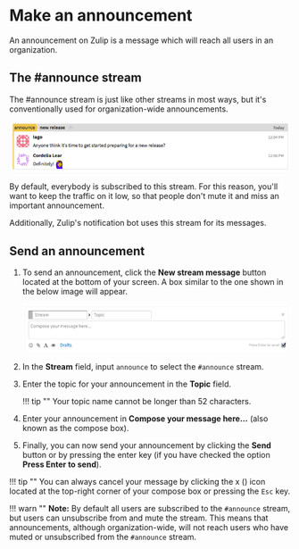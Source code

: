 # Make an announcement

An announcement on Zulip is a message which will reach
all users in an organization.

## The #announce stream

The #announce stream is just like other streams in most ways, but it's
conventionally used for organization-wide announcements.

![Example message](/static/images/help/announce-message.png)

By default, everybody is subscribed to this stream. For this reason,
you'll want to keep the traffic on it low, so that people don't mute
it and miss an important announcement.

Additionally, Zulip's notification bot uses this stream for its
messages.

## Send an announcement

1. To send an announcement, click the **New stream message**
 button located at the bottom of your screen.
 A box similar to the one shown in the below image will appear.

    ![New stream message](/static/images/help/new-stream.png)

3. In the **Stream** field, input `announce` to select the `#announce` stream.

4. Enter the topic for your announcement in the **Topic** field.

    !!! tip ""
        Your topic name cannot be longer than 52 characters.

5. Enter your announcement in **Compose your message here...**
  (also known as the compose box).

6. Finally, you can now send your announcement by
  clicking the **Send** button or by pressing the enter key
  (if you have checked the option **Press Enter to send**).

!!! tip ""
    You can always cancel your message by clicking the x (<i
    class="fa fa-times"></i>) icon located at the top-right corner of
    your compose box or pressing the `Esc` key.


!!! warn ""
    **Note:** By default all users are subscribed to the `#announce` stream,
    but users can unsubscribe from and mute the stream. This means that
    announcements, although organization-wide, will not reach users who
    have muted or unsubscribed from the `#announce` stream.
